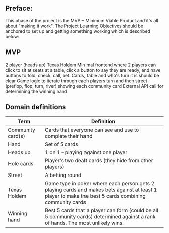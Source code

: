 ## Preface:

This phase of the project is the MVP – Minimum Viable Product and it's all about "making it work". The Project Learning Objectives should be anchored to set up and getting something working which is described below:

## MVP

2 player (heads up) Texas Holdem
Minimal frontend where 2 players can click to sit at seats at a table, click a button to say they are ready, and have buttons to fold, check, call, bet. Cards, table and who's turn it is should be clear
Game logic to iterate through each players turn and then street (preflop, flop, turn, river) showing each community card
External API call for determining the winning hand

## Domain definitions

| Term              | Definition                                                                                                                                            |
| ----------------- | ----------------------------------------------------------------------------------------------------------------------------------------------------- |
| Community card(s) | Cards that everyone can see and use to complete their hand                                                                                            |
| Hand              | Set of 5 cards                                                                                                                                        |
| Heads up          | 1 on 1 – playing against one player                                                                                                                   |
| Hole cards        | Player's two dealt cards (they hide from other players)                                                                                               |
| Street            | A betting round                                                                                                                                       |
| Texas Holdem      | Game type in poker where each person gets 2 playing cards and makes bets against at least 1 player to make the best 5 cards combining community cards |
| Winning hand      | Best 5 cards that a player can form (could be all 5 community cards) determined against a rank of hands. The most unlikely wins.                      |
